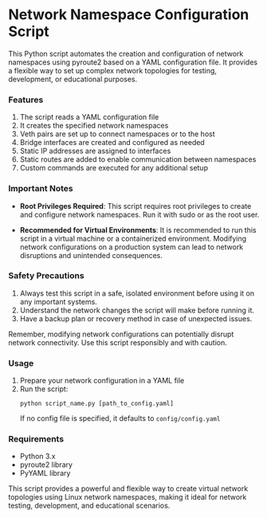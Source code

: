 # Network Namespace Configuration Script

This Python script automates the creation and configuration of network namespaces using pyroute2 based on a YAML configuration file. It provides a flexible way to set up complex network topologies for testing, development, or educational purposes.


### Features

1. The script reads a YAML configuration file
2. It creates the specified network namespaces
3. Veth pairs are set up to connect namespaces or to the host
4. Bridge interfaces are created and configured as needed
5. Static IP addresses are assigned to interfaces
6. Static routes are added to enable communication between namespaces
7. Custom commands are executed for any additional setup

### Important Notes

- **Root Privileges Required**: This script requires root privileges to create and configure network namespaces. Run it with sudo or as the root user.

- **Recommended for Virtual Environments**: It is recommended to run this script in a virtual machine or a containerized environment. Modifying network configurations on a production system can lead to network disruptions and unintended consequences.

### Safety Precautions

1. Always test this script in a safe, isolated environment before using it on any important systems.
2. Understand the network changes the script will make before running it.
3. Have a backup plan or recovery method in case of unexpected issues.

Remember, modifying network configurations can potentially disrupt network connectivity. Use this script responsibly and with caution.


### Usage

1. Prepare your network configuration in a YAML file
2. Run the script:
   ```
   python script_name.py [path_to_config.yaml]
   ```
   If no config file is specified, it defaults to `config/config.yaml`

### Requirements

- Python 3.x
- pyroute2 library
- PyYAML library

This script provides a powerful and flexible way to create virtual network topologies using Linux network namespaces, making it ideal for network testing, development, and educational scenarios.

